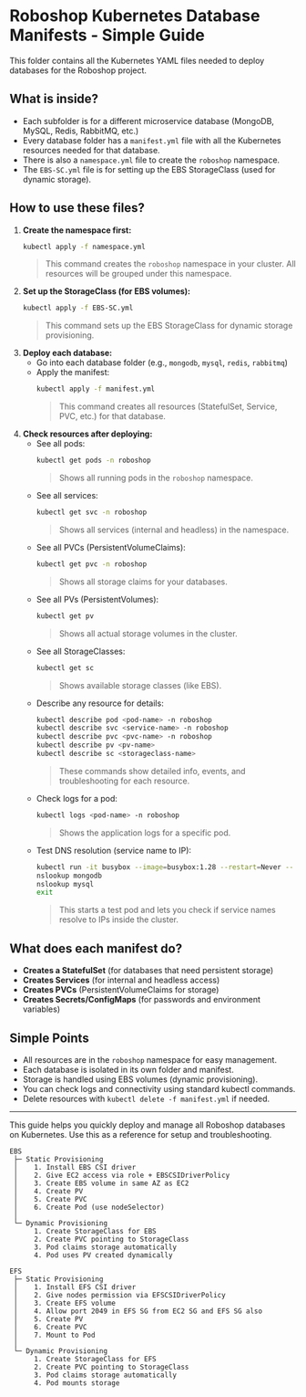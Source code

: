 # Roboshop Kubernetes Database Manifests - Simple Guide

This folder contains all the Kubernetes YAML files needed to deploy databases for the Roboshop project.

## What is inside?
- Each subfolder is for a different microservice database (MongoDB, MySQL, Redis, RabbitMQ, etc.)
- Every database folder has a `manifest.yml` file with all the Kubernetes resources needed for that database.
- There is also a `namespace.yml` file to create the `roboshop` namespace.
- The `EBS-SC.yml` file is for setting up the EBS StorageClass (used for dynamic storage).

## How to use these files?
1. **Create the namespace first:**
   ```bash
   kubectl apply -f namespace.yml
   ```
   > This command creates the `roboshop` namespace in your cluster. All resources will be grouped under this namespace.
2. **Set up the StorageClass (for EBS volumes):**
   ```bash
   kubectl apply -f EBS-SC.yml
   ```
   > This command sets up the EBS StorageClass for dynamic storage provisioning.
3. **Deploy each database:**
   - Go into each database folder (e.g., `mongodb`, `mysql`, `redis`, `rabbitmq`)
   - Apply the manifest:
     ```bash
     kubectl apply -f manifest.yml
     ```
     > This command creates all resources (StatefulSet, Service, PVC, etc.) for that database.
4. **Check resources after deploying:**
   - See all pods:
     ```bash
     kubectl get pods -n roboshop
     ```
     > Shows all running pods in the `roboshop` namespace.
   - See all services:
     ```bash
     kubectl get svc -n roboshop
     ```
     > Shows all services (internal and headless) in the namespace.
   - See all PVCs (PersistentVolumeClaims):
     ```bash
     kubectl get pvc -n roboshop
     ```
     > Shows all storage claims for your databases.
   - See all PVs (PersistentVolumes):
     ```bash
     kubectl get pv
     ```
     > Shows all actual storage volumes in the cluster.
   - See all StorageClasses:
     ```bash
     kubectl get sc
     ```
     > Shows available storage classes (like EBS).
   - Describe any resource for details:
     ```bash
     kubectl describe pod <pod-name> -n roboshop
     kubectl describe svc <service-name> -n roboshop
     kubectl describe pvc <pvc-name> -n roboshop
     kubectl describe pv <pv-name>
     kubectl describe sc <storageclass-name>
     ```
     > These commands show detailed info, events, and troubleshooting for each resource.
   - Check logs for a pod:
     ```bash
     kubectl logs <pod-name> -n roboshop
     ```
     > Shows the application logs for a specific pod.
   - Test DNS resolution (service name to IP):
     ```bash
     kubectl run -it busybox --image=busybox:1.28 --restart=Never -- sh
     nslookup mongodb
     nslookup mysql
     exit
     ```
     > This starts a test pod and lets you check if service names resolve to IPs inside the cluster.

## What does each manifest do?
- **Creates a StatefulSet** (for databases that need persistent storage)
- **Creates Services** (for internal and headless access)
- **Creates PVCs** (PersistentVolumeClaims for storage)
- **Creates Secrets/ConfigMaps** (for passwords and environment variables)

## Simple Points
- All resources are in the `roboshop` namespace for easy management.
- Each database is isolated in its own folder and manifest.
- Storage is handled using EBS volumes (dynamic provisioning).
- You can check logs and connectivity using standard kubectl commands.
- Delete resources with `kubectl delete -f manifest.yml` if needed.

---
This guide helps you quickly deploy and manage all Roboshop databases on Kubernetes. Use this as a reference for setup and troubleshooting.
```
EBS
 ├─ Static Provisioning
 │    1. Install EBS CSI driver
 │    2. Give EC2 access via role + EBSCSIDriverPolicy
 │    3. Create EBS volume in same AZ as EC2
 │    4. Create PV
 │    5. Create PVC
 │    6. Create Pod (use nodeSelector)
 │
 └─ Dynamic Provisioning
      1. Create StorageClass for EBS
      2. Create PVC pointing to StorageClass
      3. Pod claims storage automatically
      4. Pod uses PV created dynamically

EFS
 ├─ Static Provisioning
 │    1. Install EFS CSI driver
 │    2. Give nodes permission via EFSCSIDriverPolicy
 │    3. Create EFS volume
 │    4. Allow port 2049 in EFS SG from EC2 SG and EFS SG also
 │    5. Create PV
 │    6. Create PVC
 │    7. Mount to Pod
 │
 └─ Dynamic Provisioning
      1. Create StorageClass for EFS
      2. Create PVC pointing to StorageClass
      3. Pod claims storage automatically
      4. Pod mounts storage
```